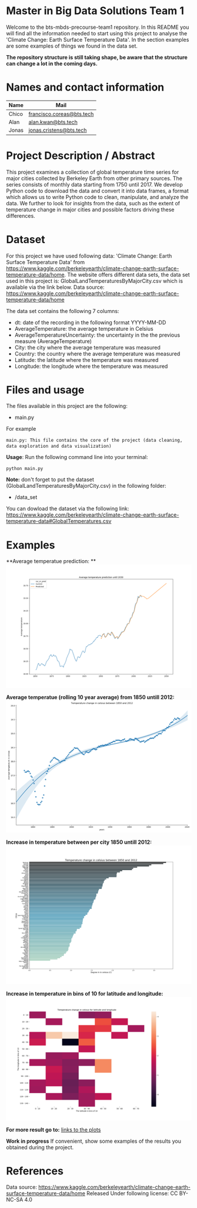 # Master in Big Data Solutions Team 1

Welcome to the bts-mbds-precourse-team1 repository. In this README you will find all the information needed to start using this project to analyse the 'Climate Change: Earth Surface Temperature Data'. In the section examples are some examples of things we found in the data set.

**The repository structure is still taking shape, be aware that the structure can change a lot in the coming days.**

# Names and contact information

| Name | Mail |
| ---- | ---- |
| Chico | francisco.coreas@bts.tech  |
| Alan  | alan.kwan@bts.tech  |
| Jonas  | jonas.cristens@bts.tech  |

# Project Description / Abstract

This project examines a collection of global temperature time series for major cities collected by Berkeley Earth from other primary sources.  The series consists of monthly data starting from 1750 until 2017.  We develop Python code to download the data and convert it into data frames, a format which allows us to write Python code to clean, manipulate, and analyze the data. We further to look for insights from the data, such as the extent of temperature change in major cities and possible factors driving these differences.  

# Dataset

For this project we have used following data: 'Climate Change: Earth Surface Temperature Data' from https://www.kaggle.com/berkeleyearth/climate-change-earth-surface-temperature-data/home. The website offers different data sets, the data set used in this project is: GlobalLandTemperaturesByMajorCity.csv which is available via the link below. 
Data source: https://www.kaggle.com/berkeleyearth/climate-change-earth-surface-temperature-data/home

The data set contains the following 7 columns:
* dt: date of the recording in the following format YYYY-MM-DD
* AverageTemperature: the average temperature in Celsius
* AverageTemperatureUncertainty: the uncertainty in the the previous measure (AverageTemperature)
* City: the city where the average temperature was measured
* Country: the country where the average temperature was measured
* Latitude: the latitude where the temperature was measured
* Longitude: the longitude where the temperature was measured

# Files and usage
The files available in this project are the following:
* main.py

For example

    main.py: This file contains the core of the project (data cleaning, data exploration and data visualization)
    
**Usage**: Run the following command line into your terminal:

    python main.py
    
**Note:** don't forget to put the dataset (GlobalLandTemperaturesByMajorCity.csv) in the following folder:
* /data_set

You can dowload the dataset via the following link: https://www.kaggle.com/berkeleyearth/climate-change-earth-surface-temperature-data#GlobalTemperatures.csv

# Examples

**Average temperatue prediction: **
![alt text](https://github.com/bts-mbds-precourse/bts-mbds-precourse-team1/blob/master/figures/average_temperature_prediction.png "temperature prediction")

**Average temperatue (rolling 10 year average) from 1850 untill 2012:** 
![alt text](https://github.com/bts-mbds-precourse/bts-mbds-precourse-team1/blob/master/figures/pol_reg_rolling_mean.png "average temperature")

**Increase in temperature between per city 1850 untill 2012:** 
![alt text](https://github.com/bts-mbds-precourse/bts-mbds-precourse-team1/blob/master/figures/increase_1850_2012.png "average temperature increase per city between 1850 and 2012")

**Increase in temperature in bins of 10 for latitude and longitude:** 
![alt text](https://github.com/bts-mbds-precourse/bts-mbds-precourse-team1/blob/master/figures/increase_1850_2012_lat_lon_bin.png "Increase in temperature in bins of 10 for latitude and longitude")

**For more result go to:**
[links to the plots](https://github.com/bts-mbds-precourse/bts-mbds-precourse-team1/tree/master/figures)

**Work in progress**
If convenient, show some examples of the results you obtained during the project. 
    
# References
Data source: https://www.kaggle.com/berkeleyearth/climate-change-earth-surface-temperature-data/home
Released Under following license: CC BY-NC-SA 4.0 
